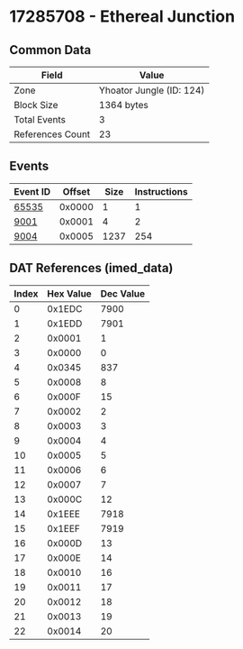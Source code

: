 # 17285708 - Ethereal Junction

## Common Data

| Field            | Value                    |
|------------------|--------------------------|
| Zone             | Yhoator Jungle (ID: 124) |
| Block Size       | 1364 bytes               |
| Total Events     | 3                        |
| References Count | 23                       |

## Events

| Event ID            | Offset   |   Size |   Instructions |
|---------------------|----------|--------|----------------|
| [65535](./65535.md) | 0x0000   |      1 |              1 |
| [9001](./9001.md)   | 0x0001   |      4 |              2 |
| [9004](./9004.md)   | 0x0005   |   1237 |            254 |

## DAT References (imed_data)

|   Index | Hex Value   |   Dec Value |
|---------|-------------|-------------|
|       0 | 0x1EDC      |        7900 |
|       1 | 0x1EDD      |        7901 |
|       2 | 0x0001      |           1 |
|       3 | 0x0000      |           0 |
|       4 | 0x0345      |         837 |
|       5 | 0x0008      |           8 |
|       6 | 0x000F      |          15 |
|       7 | 0x0002      |           2 |
|       8 | 0x0003      |           3 |
|       9 | 0x0004      |           4 |
|      10 | 0x0005      |           5 |
|      11 | 0x0006      |           6 |
|      12 | 0x0007      |           7 |
|      13 | 0x000C      |          12 |
|      14 | 0x1EEE      |        7918 |
|      15 | 0x1EEF      |        7919 |
|      16 | 0x000D      |          13 |
|      17 | 0x000E      |          14 |
|      18 | 0x0010      |          16 |
|      19 | 0x0011      |          17 |
|      20 | 0x0012      |          18 |
|      21 | 0x0013      |          19 |
|      22 | 0x0014      |          20 |

